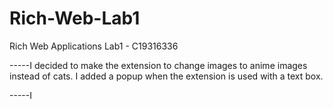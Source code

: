 # Rich-Web-Lab1
Rich Web Applications Lab1 - C19316336

-----I decided to make the extension to change images to anime images instead of cats. I added a popup when the extension is used  with a text box.

-----I 
